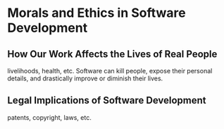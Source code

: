 # Morals and Ethics in Software Development

## How Our Work Affects the Lives of Real People

livelihoods, health, etc. Software can kill people, expose their personal details, and drastically improve or diminish their lives.

## Legal Implications of Software Development

patents, copyright, laws, etc.
